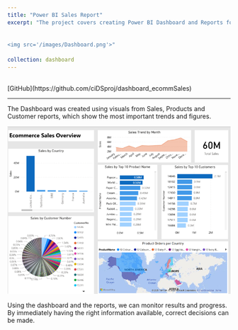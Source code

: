 ```yaml
---
title: "Power BI Sales Report"
excerpt: "The project covers creating Power BI Dashboard and Reports for analyzing sales performance and distribution across products and regions for an e-commerce dataset. The dashboard below is an example focusing on sales trends, performance of the products and regions, and discovering the most profitable segment customers. It offers an easy way to view the most important KPI’s and results at a glance.<br/>


<img src='/images/Dashboard.png'>"

collection: dashboard
---
```


<br/>
[GitHub](https://github.com/ciDSproj/dashboard_ecommSales)

---


The Dashboard was created using visuals from Sales, Products and Customer reports, which show the most important trends and figures. 



<img src='/images/Dashboard.png'>



Using the dashboard and the reports, we can monitor results and progress. By immediately having the right information available, correct decisions can be made.